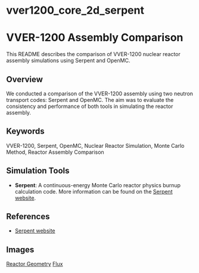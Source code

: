 # vver1200_core_2d_serpent
# VVER-1200 Assembly Comparison

This README describes the comparison of VVER-1200 nuclear reactor assembly simulations using Serpent and OpenMC.

## Overview

We conducted a comparison of the VVER-1200 assembly using two neutron transport codes: Serpent and OpenMC. The aim was to evaluate the consistency and performance of both tools in simulating the reactor assembly.
## Keywords

VVER-1200, Serpent, OpenMC, Nuclear Reactor Simulation, Monte Carlo Method, Reactor Assembly Comparison
## Simulation Tools

- **Serpent**: A continuous-energy Monte Carlo reactor physics burnup calculation code. More information can be found on the [Serpent website](http://serpent.vtt.fi/).

## References

- [Serpent website](http://serpent.vtt.fi/)
## Images
[Reactor Geometry](https://github.com/emillon779/vver1200_core_2d_serpent/blob/main/vver_core_2d.png)
[Flux](https://github.com/emillon779/vver1200_core_2d_serpent/blob/main/vver_core_2d_flux.png)
